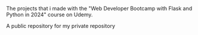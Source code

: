 The projects that i made with the "Web Developer Bootcamp with Flask and Python in 2024" course on Udemy.

A public repository for my private repository